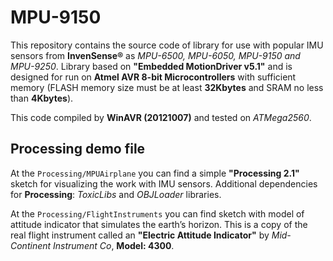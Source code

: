 MPU-9150
============
This repository contains the source code of library for use with popular IMU sensors from **InvenSense®** as *MPU-6500, MPU-6050, MPU-9150 and MPU-9250*. Library based on **"Embedded MotionDriver v5.1"** and is designed for run on **Atmel AVR 8-bit Microcontrollers** with sufficient memory (FLASH memory size must be at least **32Kbytes** and SRAM no less than **4Kbytes**).

This code compiled by **WinAVR (20121007)** and tested on *ATMega2560*.

Processing demo file
--------------------
At the `Processing/MPUAirplane` you can find a simple **"Processing 2.1"** sketch for visualizing the work with IMU sensors. Additional dependencies for **Processing**: *ToxicLibs* and *OBJLoader* libraries.

At the `Processing/FlightInstruments` you can find sketch with model of attitude indicator that simulates the earth’s horizon. This is a copy of the real flight instrument called an **"Electric Attitude Indicator"** by *Mid-Continent Instrument Co*, **Model: 4300**.
